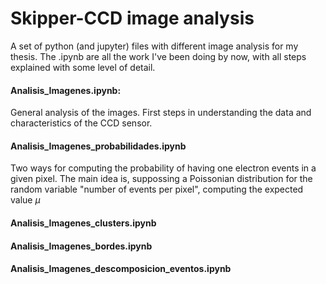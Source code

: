 # Skipper-CCD image analysis
A set of python (and jupyter) files with different image analysis for my thesis.
The .ipynb are all the work I've been doing by now, with all steps explained with some level of detail.

#### Analisis_Imagenes.ipynb:
General analysis of the images. First steps in understanding the data and characteristics of the CCD sensor.

#### Analisis_Imagenes_probabilidades.ipynb
Two ways for computing the probability of having one electron events in a given pixel. The main idea is, suppossing a Poissonian distribution for the random variable "number of events per pixel", computing the expected value $\mu$

#### Analisis_Imagenes_clusters.ipynb

#### Analisis_Imagenes_bordes.ipynb

#### Analisis_Imagenes_descomposicion_eventos.ipynb